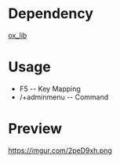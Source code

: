 # Dependency
[ox_lib](https://github.com/overextended/ox_lib)

# Usage
- F5 -- Key Mapping
- /+adminmenu -- Command

# Preview
https://imgur.com/2peD9xh.png